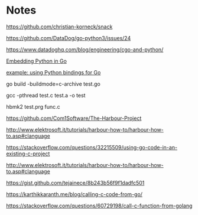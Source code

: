 # Notes

https://github.com/christian-korneck/snack

https://github.com/DataDog/go-python3/issues/24

https://www.datadoghq.com/blog/engineering/cgo-and-python/

[Embedding Python in Go](https://poweruser.blog/embedding-python-in-go-338c0399f3d5)

[example: using Python bindings for Go](https://github.com/christian-korneck/python-go/tree/master/py-bindings/outliers)


 go build -buildmode=c-archive test.go

 gcc -pthread test.c test.a -o test

 hbmk2 test.prg func.c

https://github.com/Com1Software/The-Harbour-Project

http://www.elektrosoft.it/tutorials/harbour-how-to/harbour-how-to.asp#clanguage

https://stackoverflow.com/questions/32215509/using-go-code-in-an-existing-c-project

http://www.elektrosoft.it/tutorials/harbour-how-to/harbour-how-to.asp#clanguage

https://gist.github.com/tejainece/8b243b56f9f1dadfc501

https://karthikkaranth.me/blog/calling-c-code-from-go/

https://stackoverflow.com/questions/60729198/call-c-function-from-golang


